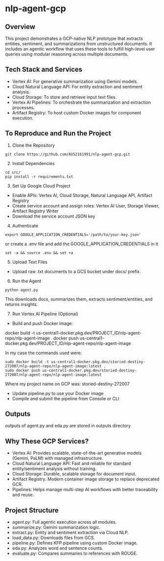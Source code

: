 # nlp-agent-gcp

## Overview
This project demonstrates a GCP-native NLP prototype that extracts entities, sentiment, and
summarizations from unstructured documents. It includes an agentic workflow that uses these tools
to fulfill high-level user queries using modular reasoning across multiple documents.

## Tech Stack and Services
- Vertex AI: For generative summarization using Gemini models.
- Cloud Natural Language API: For entity extraction and sentiment analysis.
- Cloud Storage: To store and retrieve input text files.
- Vertex AI Pipelines: To orchestrate the summarization and extraction processes.
- Artifact Registry: To host custom Docker images for component execution.

## To Reproduce and Run the Project
1. Clone the Repository
```
git clone https://github.com/AVS2161991/nlp-agent-gcp.git
```

2. Install Dependencies
```
cd src/
pip install -r requirements.txt
```

3. Set Up Google Cloud Project
- Enable APIs: Vertex AI, Cloud Storage, Natural Language API, Artifact Registry
- Create service account and assign roles: Vertex AI User, Storage Viewer, Artifact Registry Writer
- Download the service account JSON key

4. Authenticate
```
export GOOGLE_APPLICATION_CREDENTIALS='/path/to/your-key.json'
```
or
create a .env file and add the GOOGLE_APPLICATION_CREDENTIALS in it
```
set -a && source .env && set +a
```
5. Upload Text Files
- Upload raw .txt documents to a GCS bucket under docs/ prefix.

6. Run the Agent
```
python agent.py
```
This downloads docs, summarizes them, extracts sentiment/entities, and returns insights.

7. Run Vertex AI Pipeline (Optional)
- Build and push Docker image:

docker build -t us-central1-docker.pkg.dev/PROJECT_ID/nlp-agent-repo/nlp-agent-image .
docker push us-central1-docker.pkg.dev/PROJECT_ID/nlp-agent-repo/nlp-agent-image

In my case the commands used were:

```
sudo docker build -t us-central1-docker.pkg.dev/storied-destiny-272007/nlp-agent-repo/nlp-agent-image:latest .
sudo docker push us-central1-docker.pkg.dev/storied-destiny-272007/nlp-agent-repo/nlp-agent-image:latest
```
Where my project name on GCP was: storied-destiny-272007

- Update pipeline.py to use your Docker image
- Compile and submit the pipeline from Console or CLI

## Outputs

outputs of agent.py and eda.py are stored in outputs directory


## Why These GCP Services?
- Vertex AI: Provides scalable, state-of-the-art generative models (Gemini, PaLM) with managed
infrastructure.
- Cloud Natural Language API: Fast and reliable for standard entity/sentiment analysis without
training.
- Cloud Storage: Durable, scalable storage for document input.
- Artifact Registry: Modern container image storage to replace deprecated GCR.
- Pipelines: Helps manage multi-step AI workflows with better traceability and reuse.

## Project Structure
- agent.py: Full agentic execution across all modules.
- summarize.py: Gemini summarization logic.
- extract.py: Entity and sentiment extraction via Cloud NLP.
- load_data.py: Downloads files from GCS.
- pipeline.py: Defines KFP pipeline using custom Docker image.
- eda.py: Analyzes word and sentence counts.
- evaluate.py: Compares summaries to references with ROUGE.
